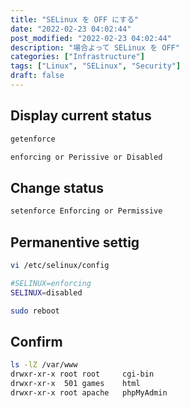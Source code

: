 ```yaml
---
title: "SELinux を OFF にする"
date: "2022-02-23 04:02:44"
post_modified: "2022-02-23 04:02:44"
description: "場合よって SELinux を OFF"
categories: ["Infrastructure"]
tags: ["Linux", "SELinux", "Security"]
draft: false
---
```


## Display current status

```bash
getenforce
```

```bash
enforcing or Perissive or Disabled
```

## Change status

```bash
setenforce Enforcing or Permissive
```

## Permanentive settig

```bash
vi /etc/selinux/config

#SELINUX=enforcing
SELINUX=disabled
```

```bash
sudo reboot
```

## Confirm

```bash
ls -lZ /var/www
drwxr-xr-x root root     cgi-bin
drwxr-xr-x  501 games    html
drwxr-xr-x root apache   phpMyAdmin
```
